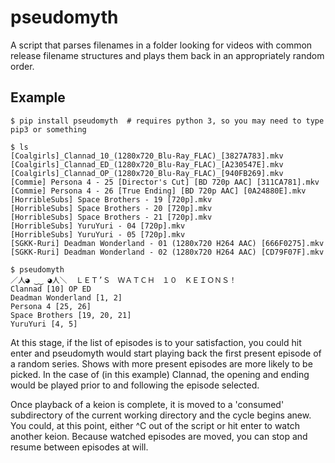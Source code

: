 pseudomyth
==========

A script that parses filenames in a folder looking for videos with common release filename structures and plays them back in an appropriately random order.

Example
-----

```
$ pip install pseudomyth  # requires python 3, so you may need to type pip3 or something

$ ls
[Coalgirls]_Clannad_10_(1280x720_Blu-Ray_FLAC)_[3827A783].mkv
[Coalgirls]_Clannad_ED_(1280x720_Blu-Ray_FLAC)_[A230547E].mkv
[Coalgirls]_Clannad_OP_(1280x720_Blu-Ray_FLAC)_[940FB269].mkv
[Commie] Persona 4 - 25 [Director's Cut] [BD 720p AAC] [311CA781].mkv
[Commie] Persona 4 - 26 [True Ending] [BD 720p AAC] [0A24880E].mkv
[HorribleSubs] Space Brothers - 19 [720p].mkv
[HorribleSubs] Space Brothers - 20 [720p].mkv
[HorribleSubs] Space Brothers - 21 [720p].mkv
[HorribleSubs] YuruYuri - 04 [720p].mkv
[HorribleSubs] YuruYuri - 05 [720p].mkv
[SGKK-Ruri] Deadman Wonderland - 01 (1280x720 H264 AAC) [666F0275].mkv
[SGKK-Ruri] Deadman Wonderland - 02 (1280x720 H264 AAC) [CD79F07F].mkv

$ pseudomyth 
／人◕ ‿‿ ◕人＼  ＬＥＴ’Ｓ　ＷＡＴＣＨ　１０　ＫＥＩＯＮＳ！
Clannad [10] OP ED 
Deadman Wonderland [1, 2] 
Persona 4 [25, 26] 
Space Brothers [19, 20, 21] 
YuruYuri [4, 5] 
```

At this stage, if the list of episodes is to your satisfaction, you could hit enter and pseudomyth would start playing back the first present episode of a random series. Shows with more present episodes are more likely to be picked. In the case of (in this example) Clannad, the opening and ending would be played prior to and following the episode selected.

Once playback of a keion is complete, it is moved to a 'consumed' subdirectory of the current working directory and the cycle begins anew. You could, at this point, either ^C out of the script or hit enter to watch another keion. Because watched episodes are moved, you can stop and resume between episodes at will.
